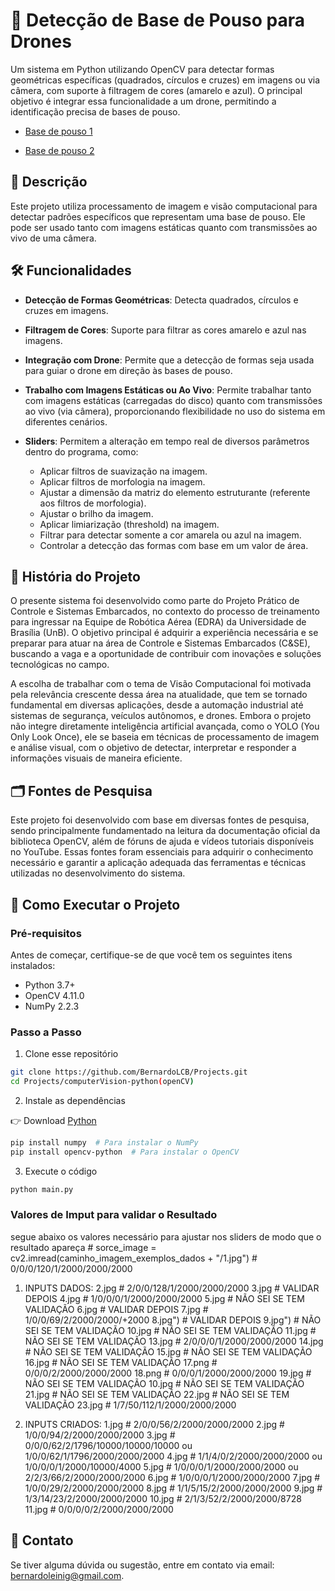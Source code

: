 # 🛬 Detecção de Base de Pouso para Drones
Um sistema em Python utilizando OpenCV para detectar formas geométricas específicas (quadrados, círculos e cruzes) em imagens ou via câmera, com suporte à filtragem de cores (amarelo e azul). O principal objetivo é integrar essa funcionalidade a um drone, permitindo a identificação precisa de bases de pouso.

- [Base de pouso 1](https://github.com/BernardoLCB/Projects/blob/main/computerVision-python(openCV)/inputs/Base_de_Takeoff.png)
  
- [Base de pouso 2](https://github.com/BernardoLCB/Projects/blob/main/computerVision-python(openCV)/inputs/Base_de_Takeoff(2).png)

## 📌 Descrição
Este projeto utiliza processamento de imagem e visão computacional para detectar padrões específicos que representam uma base de pouso. Ele pode ser usado tanto com imagens estáticas quanto com transmissões ao vivo de uma câmera.

## 🛠️ Funcionalidades


- **Detecção de Formas Geométricas**: Detecta quadrados, círculos e cruzes em imagens.
  
- **Filtragem de Cores**: Suporte para filtrar as cores amarelo e azul nas imagens.
  
- **Integração com Drone**: Permite que a detecção de formas seja usada para guiar o drone em direção às bases de pouso.
  
- **Trabalho com Imagens Estáticas ou Ao Vivo**: Permite trabalhar tanto com imagens estáticas (carregadas do disco) quanto com transmissões ao vivo (via câmera), proporcionando flexibilidade no uso do sistema em diferentes cenários.
  
- **Sliders**: Permitem a alteração em tempo real de diversos parâmetros dentro do programa, como:
    - Aplicar filtros de suavização na imagem.
    - Aplicar filtros de morfologia na imagem.
    - Ajustar a dimensão da matriz do elemento estruturante (referente aos filtros de morfologia).
    - Ajustar o brilho da imagem.
    - Aplicar limiarização (threshold) na imagem.
    - Filtrar para detectar somente a cor amarela ou azul na imagem.
    - Controlar a detecção das formas com base em um valor de área.
 

## 📖 História do Projeto

O presente sistema foi desenvolvido como parte do Projeto Prático de Controle e Sistemas Embarcados, no contexto do processo de treinamento para ingressar na Equipe de Robótica Aérea (EDRA) da Universidade de Brasília (UnB). O objetivo principal é adquirir a experiência necessária e se preparar para atuar na área de Controle e Sistemas Embarcados (C&SE), buscando a vaga e a oportunidade de contribuir com inovações e soluções tecnológicas no campo.

A escolha de trabalhar com o tema de Visão Computacional foi motivada pela relevância crescente dessa área na atualidade, que tem se tornado fundamental em diversas aplicações, desde a automação industrial até sistemas de segurança, veículos autônomos, e drones. Embora o projeto não integre diretamente inteligência artificial avançada, como o YOLO (You Only Look Once), ele se baseia em técnicas de processamento de imagem e análise visual, com o objetivo de detectar, interpretar e responder a informações visuais de maneira eficiente.


## 🗂️ Fontes de Pesquisa
Este projeto foi desenvolvido com base em diversas fontes de pesquisa, sendo principalmente fundamentado na leitura da documentação oficial da biblioteca OpenCV, além de fóruns de ajuda e vídeos tutoriais disponíveis no YouTube. Essas fontes foram essenciais para adquirir o conhecimento necessário e garantir a aplicação adequada das ferramentas e técnicas utilizadas no desenvolvimento do sistema.

## 🚀 Como Executar o Projeto

### Pré-requisitos
Antes de começar, certifique-se de que você tem os seguintes itens instalados:

- Python 3.7+
- OpenCV 4.11.0
- NumPy 2.2.3

### Passo a Passo
  
  1. Clone esse repositório
```bash 
git clone https://github.com/BernardoLCB/Projects.git
cd Projects/computerVision-python(openCV)
```
2. Instale as dependências
   
👉 Download [Python](https://www.python.org/downloads/)
```bash
pip install numpy  # Para instalar o NumPy
pip install opencv-python  # Para instalar o OpenCV
```
3. Execute o código
```bash
python main.py
```

### Valores de Imput para validar o Resultado
segue abaixo os valores necessário para ajustar nos sliders de modo que o resultado apareça
        # sorce_image = cv2.imread(caminho_imagem_exemplos_dados + "/1.jpg") # 0/0/0/120/1/2000/2000/2000

1. INPUTS DADOS:
  2.jpg # 2/0/0/128/1/2000/2000/2000
  3.jpg # VALIDAR DEPOIS
  4.jpg # 1/0/0/0/1/2000/2000/2000
  5.jpg # NÃO SEI SE TEM VALIDAÇÃO
  6.jpg # VALIDAR DEPOIS
  7.jpg # 1/0/0/69/2/2000/2000/+2000
  8.jpg") # VALIDAR DEPOIS
  9.jpg") # NÃO SEI SE TEM VALIDAÇÃO
  10.jpg # NÃO SEI SE TEM VALIDAÇÃO
  11.jpg # NÃO SEI SE TEM VALIDAÇÃO
  13.jpg # 2/0/0/0/1/2000/2000/2000
  14.jpg # NÃO SEI SE TEM VALIDAÇÃO
  15.jpg # NÃO SEI SE TEM VALIDAÇÃO
  16.jpg # NÃO SEI SE TEM VALIDAÇÃO
  17.png # 0/0/0/2/2000/2000/2000
  18.png # 0/0/0/1/2000/2000/2000
  19.jpg # NÃO SEI SE TEM VALIDAÇÃO
  10.jpg # NÃO SEI SE TEM VALIDAÇÃO
  21.jpg # NÃO SEI SE TEM VALIDAÇÃO
  22.jpg # NÃO SEI SE TEM VALIDAÇÃO
  23.jpg # 1/7/50/112/1/2000/2000/2000
  
2. INPUTS CRIADOS:
  1.jpg # 2/0/0/56/2/2000/2000/2000
  2.jpg # 1/0/0/94/2/2000/2000/2000
  3.jpg # 0/0/0/62/2/1796/10000/10000/10000 ou 1/0/0/62/1/1796/2000/2000/2000
  4.jpg # 1/1/4/0/2/2000/2000/2000 ou 1/0/0/0/1/2000/10000/4000
  5.jpg # 1/0/0/0/1/2000/2000/2000 ou 2/2/3/66/2/2000/2000/2000
  6.jpg # 1/0/0/0/1/2000/2000/2000
  7.jpg # 1/0/0/29/2/2000/2000/2000
  8.jpg # 1/1/5/15/2/2000/2000/2000
  9.jpg # 1/3/14/23/2/2000/2000/2000
  10.jpg # 2/1/3/52/2/2000/2000/8728
  11.jpg # 0/0/0/0/2/2000/2000/2000

## 📧 Contato
Se tiver alguma dúvida ou sugestão, entre em contato via email: bernardoleinig@gmail.com.
